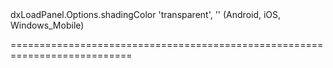 <!--id-->dxLoadPanel.Options.shadingColor<!--/id-->
<!--merge--><!--/merge-->
<!--default-->'transparent', '' (Android, iOS, Windows_Mobile)<!--/default-->
===========================================================================
